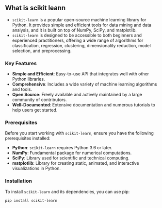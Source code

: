 
## What is scikit leann

- `scikit-learn` is a popular open-source machine learning library for Python. It provides simple and efficient tools for data mining and data analysis, and it is built on top of NumPy, SciPy, and matplotlib.
- `scikit-learn` is designed to be accessible to both beginners and experienced practitioners, offering a wide range of algorithms for classification, regression, clustering, dimensionality reduction, model selection, and preprocessing.

### Key Features

- **Simple and Efficient**: Easy-to-use API that integrates well with other Python libraries.
- **Comprehensive**: Includes a wide variety of machine learning algorithms and tools.
- **Open Source**: Freely available and actively maintained by a large community of contributors.
- **Well-Documented**: Extensive documentation and numerous tutorials to help users get started.

### Prerequisites

Before you start working with `scikit-learn`, ensure you have the following prerequisites installed:

- **Python**: `scikit-learn` requires Python 3.6 or later.
- **NumPy**: Fundamental package for numerical computations.
- **SciPy**: Library used for scientific and technical computing.
- **matplotlib**: Library for creating static, animated, and interactive visualizations in Python.

### Installation

To install `scikit-learn` and its dependencies, you can use pip:

```sh
pip install scikit-learn
```


